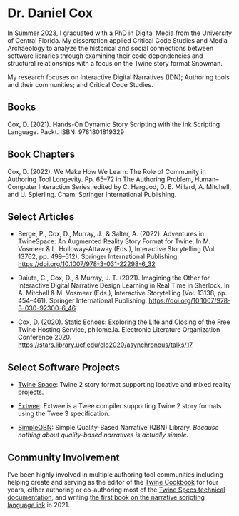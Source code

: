 # Dr. Daniel Cox

In Summer 2023, I graduated with a PhD in Digital Media from the University of Central Florida. My dissertation applied Critical Code Studies and Media Archaeology to analyze the historical and social connections between software libraries through examining their code dependencies and structural relationships with a focus on the Twine story format Snowman.

My research focuses on Interactive Digital Narratives (IDN); Authoring tools and their communities; and Critical Code Studies.

## Books

Cox, D. (2021). Hands-On Dynamic Story Scripting with the ink Scripting Language. Packt. ISBN: 9781801819329

## Book Chapters

Cox, D. (2022). We Make How We Learn: The Role of Community in Authoring Tool Longevity. Pp. 65–72 in The Authoring Problem, Human–Computer Interaction Series, edited by C. Hargood, D. E. Millard, A. Mitchell, and U. Spierling. Cham: Springer International Publishing.

## Select Articles

* Berge, P., Cox, D., Murray, J., & Salter, A. (2022). Adventures in TwineSpace: An Augmented Reality Story Format for Twine. In M. Vosmeer & L. Holloway-Attaway (Eds.), Interactive Storytelling (Vol. 13762, pp. 499–512). Springer International Publishing. <https://doi.org/10.1007/978-3-031-22298-6_32>

* Daiute, C., Cox, D., & Murray, J. T. (2021). Imagining the Other for Interactive Digital Narrative Design Learning in Real Time in Sherlock. In A. Mitchell & M. Vosmeer (Eds.), Interactive Storytelling (Vol. 13138, pp. 454–461). Springer International Publishing. <https://doi.org/10.1007/978-3-030-92300-6_46>

* Cox, D. (2020). Static Echoes: Exploring the Life and Closing of the Free Twine Hosting Service, philome.la. Electronic Literature Organization Conference 2020. <https://stars.library.ucf.edu/elo2020/asynchronous/talks/17>

## Select Software Projects

* [Twine Space](https://github.com/videlais/twine-space): Twine 2 story format supporting locative and mixed reality projects.

* [Extwee](https://github.com/videlais/extwee): Extwee is a Twee compiler supporting Twine 2 story formats using the Twee 3 specification.

* [SimpleQBN](https://github.com/videlais/simple-qbn): Simple Quality-Based Narrative (QBN) Library. *Because nothing about quality-based narratives is actually simple.*

## Community Involvement

I've been highly involved in multiple authoring tool communities including helping create and serving as the editor of the [Twine Cookbook](https://twinery.org/cookbook/) for four years, either authoring or co-authoring most of the [Twine Specs technical documentation](https://github.com/iftechfoundation/twine-specs), and writing [the first book on the narrative scripting language ink](https://www.amazon.com/Dynamic-Story-Scripting-ink-Language-ebook/dp/B09DDJ8MS5/) in 2021.
